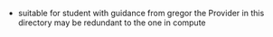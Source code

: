 * suitable for student with guidance from gregor
the Provider in this directory may be redundant to the one in compute
